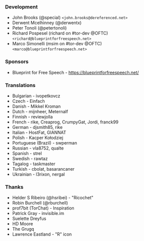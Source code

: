 ### Development
* John Brooks (@special) `<john.brooks@dereferenced.net>`
* Derwent Mcelhinney (@derwentx)
* Peter Tonoli (@petertonoli)
* Richard Pospesel (richard on #tor-dev @OFTC) `<richard@blueprintforfreespeech.net>`
* Marco Simonelli (msim on #tor-dev @OFTC) `<marco@blueprintforfreespeech.net>`
### Sponsors
* Blueprint for Free Speech - https://blueprintforfreespeech.net/

### Translations
* Bulgarian - ivopetkovcz
* Czech - Einfach
* Danish - Mikkel Kroman
* Dutch - mijnheer, Meternalf
* Finnish - reviewjolla
* French - rike, Creaprog, CrumpyGat, Jordi, franck99
* German - djsmith85, rike
* Italian - HostFat, GIANNAT
* Polish - Kacper Kołodziej
* Portuguese (Brazil) - swperman
* Russian - vla8752, qualte
* Spanish - strel
* Swedish - rawtaz
* Tagalog - taskmaster
* Turkish - cbolat, basarancaner
* Ukrainian - l3rixon, nergal

### Thanks
* Helder S Ribeiro (@hsribei) - "Ricochet"
* Robin Burchell (@rburchell)
* prof7bit (TorChat) - Inspiration
* Patrick Gray - invisible.im
* Suelette Dreyfus
* HD Moore
* The Grugq
* Lawrence Eastland - "R" icon
